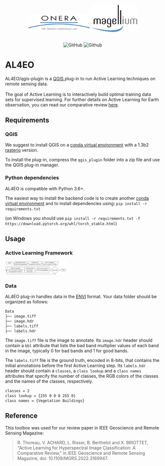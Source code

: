 <div align="center">
  <img src="https://github.com/Romain3Ch216/AL4EO/blob/qgis-plugin/imgs/logo_onera.png" alt="drawing" width="200"/>
  <img src="https://github.com/Romain3Ch216/AL4EO/blob/qgis-plugin/imgs/logo_magellium.png" alt="drawing" width="150" />
</div>

<br />

<p align="center">
  <img alt="GitHub" src="https://img.shields.io/github/license/Romain3Ch216/AL4EO?color=brightgreen">
  <img alt="Github" src="https://img.shields.io/badge/version-beta-9cf">
</p>

# AL4EO

AL4EO/qgis-plugin is a <a href="https://www.qgis.org/fr/site/"> QGIS </a> plug-in to run Active Learning techniques on remote sensing data. <br/>  
The goal of Active Learning is to interactively build optimal training data sets for supervised learning.
For further details on Active Learning for Earth observation, you can read our comparative review <a href="https://ieeexplore.ieee.org/document/9774342">here</a>.

## Requirements

### QGIS

We suggest to install QGIS on a [conda virtual environment](https://docs.python.org/3/tutorial/venv.html) with a 1.3b2 [rasterio](https://rasterio.readthedocs.io/en/latest/) version.

To install the plug-in, compress the ```qgis_plugin``` folder into a zip file and use the QGIS plug-in manager. 

### Python dependencies 

AL4EO is compatible with Python 3.6+.

The easiest way to install the backend code is to create another [conda virtual environment](https://docs.python.org/3/tutorial/venv.html) and to install dependencies using:
`pip install -r requirements.txt`

(on Windows you should use `pip install -r requirements.txt -f https://download.pytorch.org/whl/torch_stable.html`)

## Usage 

### Active Learning Framework

<img src="https://github.com/Romain3Ch216/AL4EO/blob/qgis-plugin/imgs/al_algo.pdf" alt="drawing" width="200"/>

### Data 

AL4EO plug-in handles data in the [ENVI](https://www.l3harrisgeospatial.com/docs/enviimagefiles.html#:~:text=The%20ENVI%20image%20format%20is,an%20accompanying%20ASCII%20header%20file.) format. Your data folder should be organized as follows:

```
Data
├── image.tiff
├── image.hdr
├── labels.tiff
├── labels.hdr
```

The `image.tiff` file is the image to annotate. Its `image.hdr` header should contain a `bbl` attribute that lists the bad band multiplier values of each band in the image, typically 0 for bad bands and 1 for good bands.

The `labels.tiff` file is the ground truth, encoded in 8-bits, that contains the initial annotations before the first Active Learning step.
Its `labels.hdr` header should contain a `classes`, a `class lookup` and a `class names` attributes that specify the number of classes, the RGB colors of the classes and the names of the classes, respectively. 

```
classes = 2
class lookup = {255 0 0 0 255 0}
class names = {Vegetation Buildings}
```


## Reference

This toolbox was used for our review paper in IEEE Geoscience and Remote Sensing Magazine:

> R. Thoreau, V. ACHARD, L. Risser, B. Berthelot and X. BRIOTTET, "Active Learning for Hyperspectral Image Classification: A Comparative Review," in IEEE Geoscience and Remote Sensing Magazine, doi: 10.1109/MGRS.2022.3169947.
